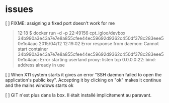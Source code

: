 # issues

[ ] FIXME: assigning a fixed port doesn't work for me
   >12:18 $ docker run -d  -p 22:49156  cpt_igloo/devbox
   >34b990a3e43a7e7e8a855cfee44ec59692d9362c450df378c283eee50e1c4aac
   >2015/04/12 12:19:02 Error response from daemon: Cannot start container 34b990a3e43a7e7e8a855cfee44ec59692d9362c450df378c283eee50e1c4aac: Error starting userland proxy: listen tcp 0.0.0.0:22: bind: address already in use

[ ] When X11 system starts it gives an error "SSH daemon failed to open the application's public key". Accepting it by clicking on "ok" makes it continue and the mains windows starts ok 

[ ] GIT n'est plus dans la box. Il était installé implicitement au paravant.
	   